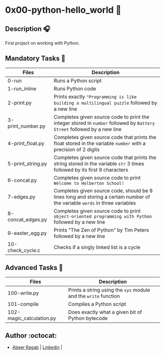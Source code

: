 # 0x00-python-hello_world :telescope:

## Description :headphones:

First project on working with Python.

## Mandatory Tasks :office:

| Files | Description |
| ----- | ----------- |
| 0-run | Runs a Python script |
| 1-run_inline | Runs Python code |
| 2-print.py | Prints exactly `"Programming is like building a multilingual puzzle` followed by a new line |
| 3-print_number.py | Completes given source code to print the integer stored in `number` followed by `Battery Street` followed by a new line |
| 4-print_float.py | Completes given source code that prints the float stored in the variable `number` with a precision of 2 digits |
| 5-print_string.py | Completes given source code that prints the string stored in the variable `str` 3 times followed by its first 9 characters |
| 6-concat.py | Completes given source code to print `Welcome to Holberton School!` |
| 7-edges.py | Completes given source code, should be 8 lines long and storing a certain number of the variable `words` in three variables |
| 8-concat_edges.py | Completes given source code to print `object-oriented programming with Python` followed by a new line |
| 9-easter_egg.py | Prints "The Zen of Python" by Tim Peters followed by a new line |
| 10-check_cycle.c | Checks if a singly linked list is a cycle |

## Advanced Tasks :light_rail:

| Files | Description |
| ----- | ----------- |
| 100-write.py | Prints a string using the `sys` module and the `write` function |
| 101-compile | Compiles a Python script |
| 102-magic_calculation.py | Does exactly what a given bit of Python bytecode |

## Author :octocat:

- [Abeer Ragab](https://github.com/Abeer-M-Ali) | [Linkedin](https://www.linkedin.com/in/abeer-ragab-b25872260/) |